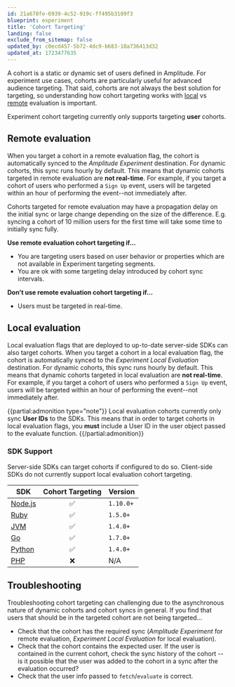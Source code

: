 ```yaml
---
id: 21a670fe-6939-4c52-919c-ff495b3109f3
blueprint: experiment
title: 'Cohort Targeting'
landing: false
exclude_from_sitemap: false
updated_by: c0ecd457-5b72-4dc9-b683-18a736413d32
updated_at: 1723477635
---
```


A cohort is a static or dynamic set of users defined in Amplitude. For experiment use cases, cohorts are particularly useful for advanced audience targeting. That said, cohorts are not always the best solution for targeting, so understanding how cohort targeting works with [local](./local-evaluation.md) vs [remote](./remote-evaluation.md) evaluation is important.

Experiment cohort targeting currently only supports targeting **user** cohorts.

## Remote evaluation

When you target a cohort in a remote evaluation flag, the cohort is automatically synced to the *Amplitude Experiment* destination. For dynamic cohorts, this sync runs hourly by default. This means that dynamic cohorts targeted in remote evaluation are **not real-time**. For example, if you target a cohort of users who performed a `Sign Up` event, users will be targeted within an hour of performing the event--not immediately after.

Cohorts targeted for remote evaluation may have a propagation delay on the initial sync or large change depending on the size of the difference. E.g. syncing a cohort of 10 million users for the first time will take some time to initially sync fully.

**Use remote evaluation cohort targeting if...**

- You are targeting users based on user behavior or properties which are not available in Experiment targeting segments.
- You are ok with some targeting delay introduced by cohort sync intervals.

**Don't use remote evaluation cohort targeting if...**

- Users must be targeted in real-time.

## Local evaluation

Local evaluation flags that are deployed to up-to-date server-side SDKs can also target cohorts. When you target a cohort in a local evaluation flag, the cohort is automatically synced to the *Experiment Local Evaluation* destination. For dynamic cohorts, this sync runs hourly by default. This means that dynamic cohorts targeted in local evaluation are **not real-time**. For example, if you target a cohort of users who performed a `Sign Up` event, users will be targeted within an hour of performing the event--not immediately after.

{{partial:admonition type="note"}}
Local evaluation cohorts currently only sync **User IDs** to the SDKs. This means that in order to target cohorts in local evaluation flags, you **must** include a User ID in the user object passed to the evaluate function.
{{/partial:admonition}}

### SDK Support

Server-side SDKs can target cohorts if configured to do so. Client-side SDKs do not currently support local evaluation cohort targeting.

| SDK | Cohort Targeting | Version |
| --- | :---: | --- |
| [Node.js](/docs/sdks/experiment-sdks/experiment-node-js) |  ✅ | `1.10.0+`  |
| [Ruby](/docs/sdks/experiment-sdks/experiment-ruby) |  ✅ | `1.5.0+` |
| [JVM](/docs/sdks/experiment-sdks/experiment-jvm) |  ✅ | `1.4.0+` |
| [Go](/docs/sdks/experiment-sdks/experiment-go) |  ✅ | `1.7.0+` |
| [Python](/docs/sdks/experiment-sdks/experiment-python) |  ✅ | `1.4.0+` |
| [PHP](/docs/sdks/experiment-sdks/experiment-php) | ❌  | N/A |


## Troubleshooting

Troubleshooting cohort targeting can challenging due to the asynchronous nature of dynamic cohorts and cohort syncs in general. If you find that users that should be in the targeted cohort are not being targeted...

- Check that the cohort has the required sync (*Amplitude Experiment* for remote evaluation, *Experiment Local Evaluation* for local evaluation).
- Check that the cohort contains the expected user. If the user is contained in the current cohort, check the sync history of the cohort -- is it possible that the user was added to the cohort in a sync after the evaluation occurred?
- Check that the user info passed to `fetch`/`evaluate` is correct.
